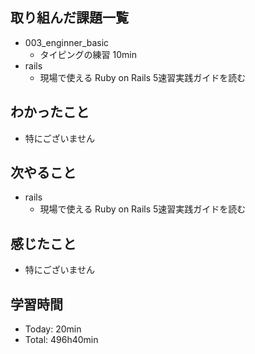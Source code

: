 ## 取り組んだ課題一覧
- 003_enginner_basic
  - タイピングの練習 10min
- rails
  - 現場で使える Ruby on Rails 5速習実践ガイドを読む
## わかったこと
- 特にございません
## 次やること
- rails
  - 現場で使える Ruby on Rails 5速習実践ガイドを読む
## 感じたこと
- 特にございません
## 学習時間
- Today: 20min
- Total: 496h40min